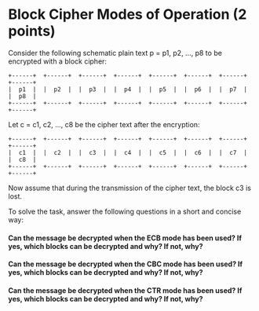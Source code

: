 # Block Cipher Modes of Operation (2 points)
Consider the following schematic plain text p = p1, p2, ..., p8 to be encrypted with a block cipher:

```
+------+  +------+  +------+  +------+  +------+  +------+  +------+  +------+
|  p1  |  |  p2  |  |  p3  |  |  p4  |  |  p5  |  |  p6  |  |  p7  |  |  p8  |  
+------+  +------+  +------+  +------+  +------+  +------+  +------+  +------+
```
Let c = c1, c2, ..., c8 be the cipher text after the encryption:
```
+------+  +------+  +------+  +------+  +------+  +------+  +------+  +------+
|  c1  |  |  c2  |  |  c3  |  |  c4  |  |  c5  |  |  c6  |  |  c7  |  |  c8  |  
+------+  +------+  +------+  +------+  +------+  +------+  +------+  +------+
```

Now assume that during the transmission of the cipher text, the block c3 is lost.

To solve the task, answer the following questions in a short and concise way: 
                                                                                                                                                                                                                                                                                 
#### Can the message be decrypted when the ECB mode has been used? If yes, which blocks can be decrypted and why? If not, why?

#### Can the message be decrypted when the CBC mode has been used? If yes, which blocks can be decrypted and why? If not, why?

#### Can the message be decrypted when the CTR mode has been used? If yes, which blocks can be decrypted and why? If not, why?

